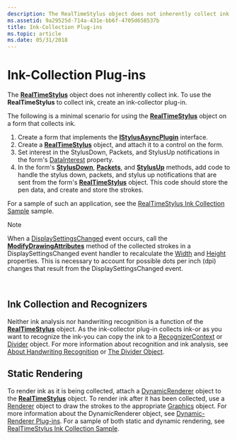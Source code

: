 ```yaml
---
description: The RealTimeStylus object does not inherently collect ink. To use the RealTimeStylus to collect ink, create an ink-collector plug-in.
ms.assetid: 9a29525d-714a-431e-bb6f-4705d658537b
title: Ink-Collection Plug-ins
ms.topic: article
ms.date: 05/31/2018
---
```


# Ink-Collection Plug-ins

The [**RealTimeStylus**](realtimestylus-class.md) object does not inherently collect ink. To use the **RealTimeStylus** to collect ink, create an ink-collector plug-in.

The following is a minimal scenario for using the [**RealTimeStylus**](realtimestylus-class.md) object on a form that collects ink.

1.  Create a form that implements the [**IStylusAsyncPlugin**](/windows/win32/api/rtscom/nn-rtscom-istylusasyncplugin) interface.
2.  Create a [**RealTimeStylus**](realtimestylus-class.md) object, and attach it to a control on the form.
3.  Set interest in the StylusDown, Packets, and StylusUp notifications in the form's [DataInterest](/previous-versions/ms574886(v=vs.100)) property.
4.  In the form's [**StylusDown**](/windows/desktop/api/RTSCom/nf-rtscom-istylusplugin-stylusdown), [**Packets**](/windows/desktop/api/RTSCom/nf-rtscom-istylusplugin-packets), and [**StylusUp**](/windows/desktop/api/RTSCom/nf-rtscom-istylusplugin-stylusup) methods, add code to handle the stylus down, packets, and stylus up notifications that are sent from the form's [**RealTimeStylus**](realtimestylus-class.md) object. This code should store the pen data, and create and store the strokes.

For a sample of such an application, see the [RealTimeStylus Ink Collection Sample](realtimestylus-ink-collection-sample.md) sample.

> [!Note]  
> When a [DisplaySettingsChanged](/dotnet/api/microsoft.win32.systemevents.displaysettingschanged?view=dotnet-plat-ext-3.1&preserve-view=true) event occurs, call the [**ModifyDrawingAttributes**](/windows/desktop/api/msinkaut/nf-msinkaut-iinkstrokes-modifydrawingattributes) method of the collected strokes in a DisplaySettingsChanged event handler to recalculate the [Width](/previous-versions/ms582112(v=vs.100)) and [Height](/previous-versions/ms582106(v=vs.100)) properties. This is necessary to account for possible dots per inch (dpi) changes that result from the DisplaySettingsChanged event.

 

## Ink Collection and Recognizers

Neither ink analysis nor handwriting recognition is a function of the [**RealTimeStylus**](realtimestylus-class.md) object. As the ink-collector plug-in collects ink-or as you want to recognize the ink-you can copy the ink to a [RecognizerContext](/previous-versions/ms552546(v=vs.100)) or [Divider](/previous-versions/ms583616(v=vs.100)) object. For more information about recognition and ink analysis, see [About Handwriting Recognition](about-handwriting-recognition.md) or [The Divider Object](the-divider-object.md).

## Static Rendering

To render ink as it is being collected, attach a [DynamicRenderer](/previous-versions/ms575176(v=vs.100)) object to the [**RealTimeStylus**](realtimestylus-class.md) object. To render ink after it has been collected, use a [Renderer](/previous-versions/ms552630(v=vs.100)) object to draw the strokes to the appropriate [Graphics](/dotnet/api/system.drawing.graphics?view=dotnet-plat-ext-3.1&preserve-view=true) object. For more information about the DynamicRenderer object, see [Dynamic-Renderer Plug-ins](dynamic-renderer-plug-ins.md). For a sample of both static and dynamic rendering, see [RealTimeStylus Ink Collection Sample](realtimestylus-ink-collection-sample.md).

 

 
